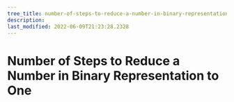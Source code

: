 ```yaml
---
tree_title: number-of-steps-to-reduce-a-number-in-binary-representation-to-one
description: 
last_modified: 2022-06-09T21:23:28.2328
---
```


# Number of Steps to Reduce a Number in Binary Representation to One
